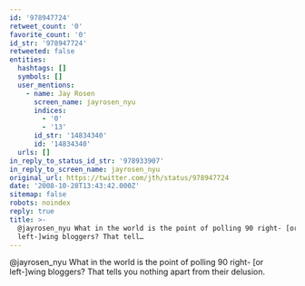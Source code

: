 ```yaml
---
id: '978947724'
retweet_count: '0'
favorite_count: '0'
id_str: '978947724'
retweeted: false
entities:
  hashtags: []
  symbols: []
  user_mentions:
    - name: Jay Rosen
      screen_name: jayrosen_nyu
      indices:
        - '0'
        - '13'
      id_str: '14834340'
      id: '14834340'
  urls: []
in_reply_to_status_id_str: '978933907'
in_reply_to_screen_name: jayrosen_nyu
original_url: https://twitter.com/jth/status/978947724
date: '2008-10-28T13:43:42.000Z'
sitemap: false
robots: noindex
reply: true
title: >-
  @jayrosen_nyu What in the world is the point of polling 90 right- [or
  left-]wing bloggers? That tell…
---
```


@jayrosen_nyu What in the world is the point of polling 90 right- [or left-]wing bloggers? That tells you nothing apart from their delusion.